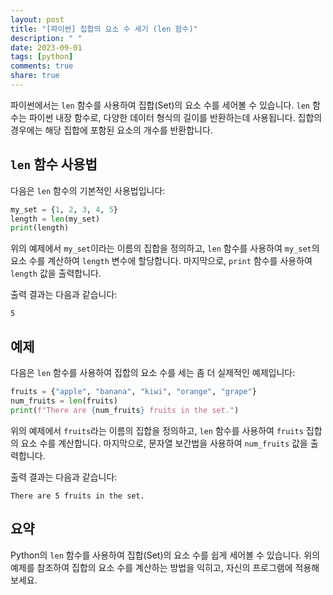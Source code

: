 ```yaml
---
layout: post
title: "[파이썬] 집합의 요소 수 세기 (len 함수)"
description: " "
date: 2023-09-01
tags: [python]
comments: true
share: true
---
```


파이썬에서는 `len` 함수를 사용하여 집합(Set)의 요소 수를 세어볼 수 있습니다. `len` 함수는 파이썬 내장 함수로, 다양한 데이터 형식의 길이를 반환하는데 사용됩니다. 집합의 경우에는 해당 집합에 포함된 요소의 개수를 반환합니다.

## `len` 함수 사용법

다음은 `len` 함수의 기본적인 사용법입니다:

```python
my_set = {1, 2, 3, 4, 5}
length = len(my_set)
print(length)
```

위의 예제에서 `my_set`이라는 이름의 집합을 정의하고, `len` 함수를 사용하여 `my_set`의 요소 수를 계산하여 `length` 변수에 할당합니다. 마지막으로, `print` 함수를 사용하여 `length` 값을 출력합니다.

출력 결과는 다음과 같습니다:

```
5
```

## 예제

다음은 `len` 함수를 사용하여 집합의 요소 수를 세는 좀 더 실제적인 예제입니다:

```python
fruits = {"apple", "banana", "kiwi", "orange", "grape"}
num_fruits = len(fruits)
print(f"There are {num_fruits} fruits in the set.")
```

위의 예제에서 `fruits`라는 이름의 집합을 정의하고, `len` 함수를 사용하여 `fruits` 집합의 요소 수를 계산합니다. 마지막으로, 문자열 보간법을 사용하여 `num_fruits` 값을 출력합니다.

출력 결과는 다음과 같습니다:

```
There are 5 fruits in the set.
```

## 요약

Python의 `len` 함수를 사용하여 집합(Set)의 요소 수를 쉽게 세어볼 수 있습니다. 위의 예제를 참조하여 집합의 요소 수를 계산하는 방법을 익히고, 자신의 프로그램에 적용해보세요.